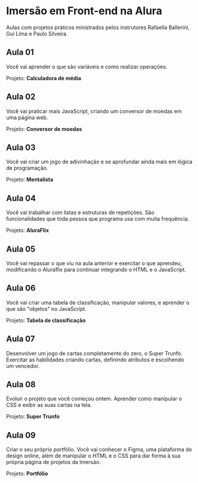 # Imersão em Front-end na Alura

Aulas com projetos práticos ministrados pelos instrutores Rafaella Ballerini, Gui Lima e Paulo Silveira.


## Aula 01
Você vai aprender o que são variáveis e como realizar operações.

Projeto: **Calculadora de média**

## Aula 02
Você vai praticar mais JavaScript, criando um conversor de moedas em uma página web.

Projeto: **Conversor de moedas**

## Aula 03
Você vai criar um jogo de adivinhação e se aprofundar ainda mais em lógica de programação.

Projeto: **Mentalista**

## Aula 04
Você vai trabalhar com listas e estruturas de repetições. São funcionalidades que toda pessoa que programa usa com muita frequência.

Projeto: **AluraFlix**

## Aula 05
Você vai repassar o que viu na aula anterior e exercitar o que aprendeu, modificando o Aluraflix para continuar integrando o HTML e o JavaScript.

## Aula 06
Você vai criar uma tabela de classificação, manipular valores, e aprender o que são "objetos" no JavaScript.

Projeto: **Tabela de classificação**

## Aula 07
Desenvolver um jogo de cartas completamente do zero, o Super Trunfo. Exercitar as habilidades criando cartas, definindo atributos e escolhendo um vencedor.

## Aula 08
Evoluir o projeto que você começou ontem. Aprender como manipular o CSS e exibir as suas cartas na tela.

Projeto: **Super Trunfo**

## Aula 09
Criar o seu próprio portfólio. Você vai conhecer o Figma, uma plataforma de design online, além de manipular o HTML e o CSS para dar forma à sua própria página de projetos da Imersão.

Projeto: **Portfólio**

